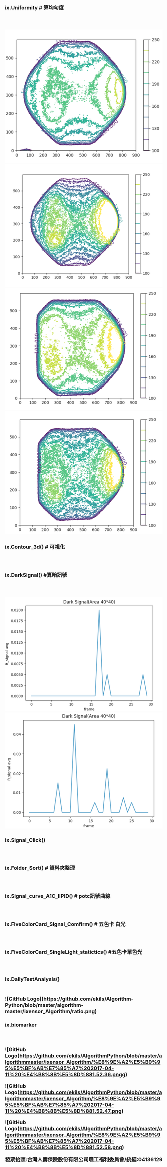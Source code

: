 <h3>ix.Uniformity  # 算均勻度<h3><br>


![GitHub Logo](https://github.com/ekils/Algorithm-Python/blob/master/algorithm-master/ixensor_Algorithm/11.png)<br>
![GitHub Logo](https://github.com/ekils/Algorithm-Python/blob/master/algorithm-master/ixensor_Algorithm/12.png)<br>
![GitHub Logo](https://github.com/ekils/Algorithm-Python/blob/master/algorithm-master/ixensor_Algorithm/21.png)<br>
![GitHub Logo](https://github.com/ekils/Algorithm-Python/blob/master/algorithm-master/ixensor_Algorithm/22.png)<br>


<h3>ix.Contour_3d() # 可視化 <h3><br>
<h3>ix.DarkSignal() #算暗訊號 <h3><br>

![GitHub Logo](https://github.com/ekils/Algorithm-Python/blob/master/algorithm-master/ixensor_Algorithm/before.png)<br>
![GitHub Logo](https://github.com/ekils/Algorithm-Python/blob/master/algorithm-master/ixensor_Algorithm/after.png)<br>


<h3>ix.Signal_Click()<h3><br>
<h3>ix.Folder_Sort()  # 資料夾整理<h3><br>
<h3>ix.Signal_curve_A1C_lIPID()   # potc訊號曲線<h3><br>
<h3>ix.FiveColorCard_Signal_Comfirm() # 五色卡 白光<h3><br>
<h3>ix.FiveColorCard_SingleLight_statictics() #五色卡單色光<h3><br>
<h3>ix.DailyTestAnalysis()<h3><br>
![GitHub Logo](https://github.com/ekils/Algorithm-Python/blob/master/algorithm-master/ixensor_Algorithm/ratio.png)<br>

<h3>ix.biomarker <h3><br>


![GitHub Logo(https://github.com/ekils/AlgorithmPython/blob/master/algorithmmaster/ixensor_Algorithm/%E8%9E%A2%E5%B9%95%E5%BF%AB%E7%85%A7%202017-04-11%20%E4%B8%8B%E5%8D%881.52.36.pngg)<br>


![GitHub Logo(https://github.com/ekils/AlgorithmPython/blob/master/algorithmmaster/ixensor_Algorithm/%E8%9E%A2%E5%B9%95%E5%BF%AB%E7%85%A7%202017-04-11%20%E4%B8%8B%E5%8D%881.52.47.png)<br>



![GitHub Logo(https://github.com/ekils/AlgorithmPython/blob/master/algorithmmaster/ixensor_Algorithm/%E8%9E%A2%E5%B9%95%E5%BF%AB%E7%85%A7%202017-04-11%20%E4%B8%8B%E5%8D%881.52.58.png)<br>




發票抬頭:台灣人壽保險股份有限公司職工福利委員會/統編:04136129
